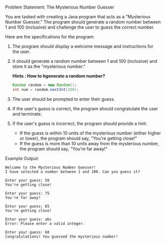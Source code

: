 Problem Statement: The Mysterious Number Guesser

You are tasked with creating a Java program that acts as a "Mysterious Number Guesser." The program should generate a random number between 1 and 100 (inclusive) and challenge the user to guess the correct number.

Here are the specifications for the program:

1. The program should display a welcome message and instructions for the user.
2. It should generate a random number between 1 and 100 (inclusive) and store it as the "mysterious number."

   **Hints : How to hgenerate a random number?**

   ```java
   Random random = new Random();
   int num = random.nextInt(100);
   ```
3. The user should be prompted to enter their guess.
4. If the user's guess is correct, the program should congratulate the user and terminate.
5. If the user's guess is incorrect, the program should provide a hint:

   - If the guess is within 10 units of the mysterious number (either higher or lower), the program should say, "You're getting close!"
   - If the guess is more than 10 units away from the mysterious number, the program should say, "You're far away!"

Example Output:

```
Welcome to the Mysterious Number Guesser!
I have selected a number between 1 and 100. Can you guess it?

Enter your guess: 50
You're getting close!

Enter your guess: 75
You're far away!

Enter your guess: 65
You're getting close!

Enter your guess: abc
Error: Please enter a valid integer.

Enter your guess: 60
Congratulations! You guessed the mysterious number!
```
